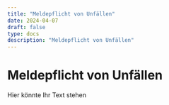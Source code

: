 ```yaml
---
title: "Meldepflicht von Unfällen"
date: 2024-04-07
draft: false
type: docs
description: "Meldepflicht von Unfällen"
---
```


# Meldepflicht von Unfällen

Hier könnte Ihr Text stehen